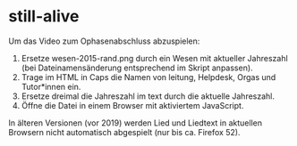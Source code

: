 # still-alive

Um das Video zum Ophasenabschluss abzuspielen:
1. Ersetze wesen-2015-rand.png durch ein Wesen mit aktueller Jahreszahl (bei Dateinamensänderung entsprechend im Skript anpassen).
1. Trage im HTML in Caps die Namen von leitung, Helpdesk, Orgas und Tutor\*innen ein.
1. Ersetze dreimal die Jahreszahl im text durch die aktuelle Jahreszahl.
1. Öffne die Datei in einem Browser mit aktiviertem JavaScript.

In älteren Versionen (vor 2019) werden Lied und Liedtext in aktuellen Browsern nicht automatisch abgespielt (nur bis ca. Firefox 52).
